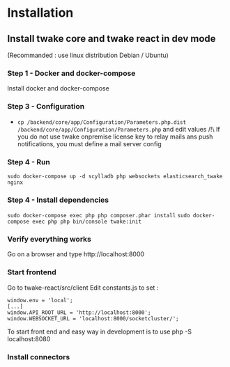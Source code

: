 # Installation

## Install twake core and twake react in dev mode
(Recommanded : use linux distribution Debian / Ubuntu)

### Step 1 - Docker and docker-compose
Install docker and docker-compose


### Step 3 - Configuration
- `cp /backend/core/app/Configuration/Parameters.php.dist /backend/core/app/Configuration/Parameters.php` and edit values
/!\ If you do not use twake onpremise license key to relay mails ans push notifications, you must define a mail server config

### Step 4 - Run
`sudo docker-compose up -d scylladb php websockets elasticsearch_twake nginx`

### Step 4 - Install dependencies
`sudo docker-compose exec php php composer.phar install`
`sudo docker-compose exec php php bin/console twake:init`

### Verify everything works
Go on a browser and type http://localhost:8000

### Start frontend
Go to twake-react/src/client
Edit constants.js to set :
```
window.env = 'local';
[...]
window.API_ROOT_URL = 'http://localhost:8000';
window.WEBSOCKET_URL = 'localhost:8000/socketcluster/';
```
To start front end and easy way in development is to use php -S localhost:8080

### Install connectors